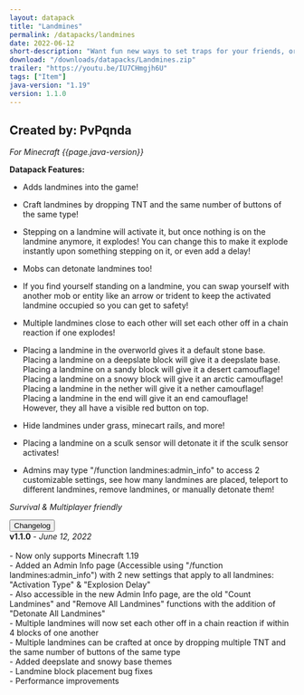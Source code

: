 ```yaml
---
layout: datapack
title: "Landmines"
permalink: /datapacks/landmines
date: 2022-06-12
short-description: "Want fun new ways to set traps for your friends, or even mobs? One word. Landmines."
download: "/downloads/datapacks/Landmines.zip"
trailer: "https://youtu.be/IU7CHmgjh6U"
tags: ["Item"]
java-version: "1.19"
version: 1.1.0
---
```

Created by: PvPqnda
-
*For Minecraft {{page.java-version}}*

**Datapack Features:**

- Adds landmines into the game!

- Craft landmines by dropping TNT and the same number of buttons of the same type!

- Stepping on a landmine will activate it, but once nothing is on the landmine anymore, it explodes! You can change this to make it explode instantly upon something stepping on it, or even add a delay!

- Mobs can detonate landmines too!

- If you find yourself standing on a landmine, you can swap yourself with another mob or entity like an arrow or trident to keep the activated landmine occupied so you can get to safety!

- Multiple landmines close to each other will set each other off in a chain reaction if one explodes!

- Placing a landmine in the overworld gives it a default stone base.<br>
Placing a landmine on a deepslate block will give it a deepslate base.<br>
Placing a landmine on a sandy block will give it a desert camouflage!<br>
Placing a landmine on a snowy block will give it an arctic camouflage!<br>
Placing a landmine in the nether will give it a nether camouflage!<br>
Placing a landmine in the end will give it an end camouflage!<br>
However, they all have a visible red button on top.

- Hide landmines under grass, minecart rails, and more!

- Placing a landmine on a sculk sensor will detonate it if the sculk sensor activates!

- Admins may type "/function landmines:admin_info" to access 2 customizable settings, see how many landmines are placed, teleport to different landmines, remove landmines, or manually detonate them!

*Survival & Multiplayer friendly*

<div id="accordion">
  <div class="card">
        <button class="card-header mb-0 btn btn-link text-decoration-none" data-toggle="collapse" data-target="#changelog" aria-expanded="false" aria-controls="changelog" id="changelogBtn">
           Changelog
        </button>
</div>

<div id="changelog" class="collapse" aria-labelledby="changelogBtn" data-parent="#accordion">
      <div class="card-body">
<b>v1.1.0</b> - <em>June 12, 2022</em><br>
<br>
- Now only supports Minecraft 1.19<br>
- Added an Admin Info page (Accessible using "/function landmines:admin_info") with 2 new settings that apply to all landmines: "Activation Type" & "Explosion Delay"<br>
- Also accessible in the new Admin Info page, are the old "Count Landmines" and "Remove All Landmines" functions with the addition of "Detonate All Landmines"<br>
- Multiple landmines will now set each other off in a chain reaction if within 4 blocks of one another<br>
- Multiple landmines can be crafted at once by dropping multiple TNT and the same number of buttons of the same type<br>
- Added deepslate and snowy base themes<br>
- Landmine block placement bug fixes<br>
- Performance improvements<br>
      </div>
    </div>
  </div>